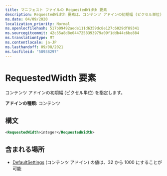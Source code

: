 ```yaml
---
title: マニフェスト ファイルの RequestedWidth 要素
description: RequestedWidth 要素は、コンテンツ アドインの初期幅 (ピクセル単位) を指定します。
ms.date: 04/09/2020
localization_priority: Normal
ms.openlocfilehash: 517b09492aede111d6359dc8e127c6029df89341
ms.sourcegitcommit: 42c55a8d8e0447258393979a09f1ddb44c6be884
ms.translationtype: MT
ms.contentlocale: ja-JP
ms.lasthandoff: 09/08/2021
ms.locfileid: "58938297"
---
```

# <a name="requestedwidth-element"></a>RequestedWidth 要素

コンテンツ アドインの初期幅 (ピクセル単位) を指定します。

**アドインの種類:** コンテンツ

## <a name="syntax"></a>構文

```XML
<RequestedWidth>integer</RequestedWidth>
```

## <a name="contained-in"></a>含まれる場所

- [DefaultSettings](defaultsettings.md) (コンテンツ アドイン) の値は、32 から 1000 にすることが可能
